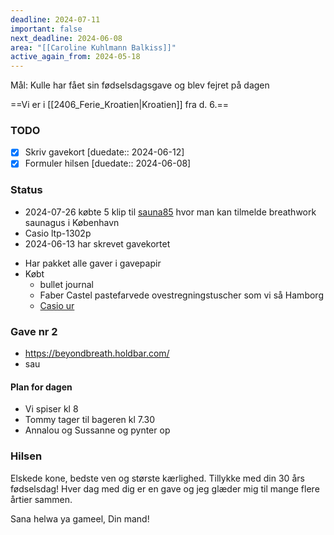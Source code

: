 ```yaml
---
deadline: 2024-07-11
important: false
next_deadline: 2024-06-08
area: "[[Caroline Kuhlmann Balkiss]]"
active_again_from: 2024-05-18
---
```


Mål: Kulle har fået sin fødselsdagsgave og blev fejret på dagen 

==Vi er i [[2406_Ferie_Kroatien|Kroatien]] fra d. 6.==

### TODO
- [x] Skriv gavekort [duedate:: 2024-06-12]
- [x] Formuler hilsen [duedate:: 2024-06-08]
### Status
- 2024-07-26 købte 5 klip til [sauna85](sauna85.yogo.dk) hvor man kan tilmelde breathwork saunagus i København
- Casio ltp-1302p
- 2024-06-13 har skrevet gavekortet 
* Har pakket alle gaver i gavepapir
* Købt 
	* bullet journal
	* Faber Castel pastefarvede ovestregningstuscher som vi så Hamborg
	* [Casio ur](https://www.zalando.dk/casio-ure-weiss-c1551m00r-a11.html)

### Gave nr 2
- https://beyondbreath.holdbar.com/
- sau
#### Plan for dagen 
- Vi spiser kl 8
- Tommy tager til bageren kl 7.30
- Annalou og Sussanne og pynter op 
### Hilsen 
Elskede kone, bedste ven og største kærlighed. 
Tillykke med din 30 års fødselsdag! 
Hver dag med dig er en gave og jeg glæder mig til mange flere årtier sammen.

Sana helwa ya gameel,
Din mand!
